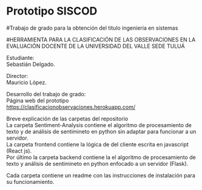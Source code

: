 # Prototipo SISCOD
#Trabajo de grado para la obtención del titulo ingeniería en sistemas

#HERRAMIENTA PARA LA CLASIFICACIÓN DE LAS OBSERVACIONES EN LA EVALUACIÓN DOCENTE DE LA UNIVERSIDAD DEL VALLE SEDE TULUÁ

Estudiante: \
Sebastián Delgado.

Director:\
Mauricio López.

Desarrollo del trabajo de grado: \
Página web del prototipo https://clasificacionobservaciones.herokuapp.com/ 

Breve explicación de las carpetas del repositorio \
La carpeta Sentiment-Analysis contiene el algoritmo de procesamiento de texto y de análisis de sentimineto en python sin adaptar para funcionar a un servidor. \
La carpeta frontend contiene la lógica de del cliente escrita en javascript (React js). \
Por último la carpeta backend contiene la el algoritmo de procesamiento de texto y análisis de sentimineto en python enfocado a un servidor (Flask). 

Cada carpeta contiene un readme con las instrucciones de instalación para su funcionamiento.


